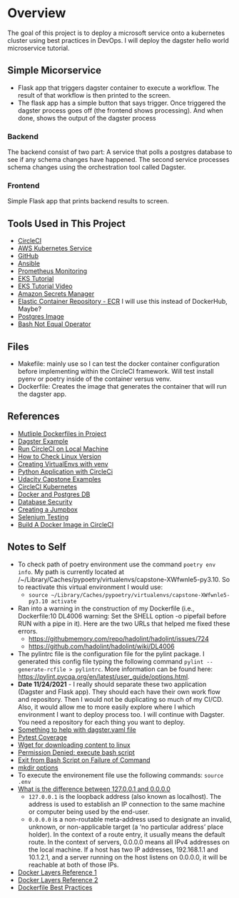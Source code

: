 # Overview

The goal of this project is to deploy a microsoft service onto a kubernetes cluster using best practices in DevOps.  I will deploy the dagster hello world microservice tutorial.

## Simple Micorservice

- Flask app that triggers dagster container to execute a workflow.  The result of that workflow is then printed to the screen.
- The flask app has a simple button that says trigger.  Once triggered the dagster process goes off (the frontend shows processing).  And when done, shows the output of the dagster process

### Backend

The backend consist of two part: A service that polls a postgres database to see if any schema changes have happened. The second service processes schema changes using the orchestration tool called Dagster.  

### Frontend

Simple Flask app that prints backend results to screen.

## Tools Used in This Project

- [CircleCI](app.circleci.com)
- [AWS Kubernetes Service](https://www.eksworkshop.com/010_introduction/)
- [GitHub](https://github.com/acholonu/DevOps_Capstone)
- [Ansible](ttps://docs.ansible.com/ansible/latest/cli/ansible-playbook.html)
- [Prometheus Monitoring](#test)
- [EKS Tutorial](https://www.eksworkshop.com/010_introduction/)
- [EKS Tutorial Video](https://www.youtube.com/watch?v=-zmUxsrYw2I&t=7s)
- [Amazon Secrets Manager](https://aws.amazon.com/secrets-manager/)
- [Elastic Container Repository - ECR](https://aws.amazon.com/ecr/) I will use this instead of DockerHub, Maybe?
- [Postgres Image](https://hub.docker.com/_/postgres)
- [Bash Not Equal Operator](https://linuxtect.com/linux-bash-not-equal-ne-operators-tutorial/)

## Files

- Makefile: mainly use so I can test the docker container configuration before implementing within the CircleCI framework.  Will test install pyenv or poetry inside of the container versus venv.
- Dockerfile: Creates the image that generates the container that will run the dagster app.

## References

- [Mutliple Dockerfiles in Project](https://stackoverflow.com/questions/27409761/docker-multiple-dockerfiles-in-project)
- [Dagster Example](https://github.com/dagster-io/dagster/tree/master/examples/hacker_news)
- [Run CircleCI on Local Machine](https://circleci.com/docs/2.0/local-cli/#processing-a-config)
- [How to Check Linux Version](https://www.cyberciti.biz/faq/how-to-check-os-version-in-linux-command-line/)
- [Creating VirtualEnvs with venv](https://docs.python.org/3/library/venv.html)
- [Python Application with CircleCi](https://circleci.com/docs/2.0/language-python/)
- [Udacity Capstone Examples](https://knowledge.udacity.com/questions/55383)
- [CircleCI Kubernetes](https://circleci.com/developer/orbs/orb/circleci/aws-eks#usage-create-eks-cluster)
- [Docker and Postgres DB](https://dev.to/andre347/how-to-easily-create-a-postgres-database-in-docker-4moj)
- [Database Security](https://docs.oracle.com/cd/B13789_01/network.101/b10773/apdvntro.htm)
- [Creating a Jumpbox](https://aws.amazon.com/premiumsupport/knowledge-center/rds-connect-ec2-bastion-host/)
- [Selenium Testing](https://www.selenium.dev/documentation/)
- [Build A Docker Image in CircleCI](https://circleci.com/blog/how-to-build-a-docker-image-on-circleci-2-0/)

## Notes to Self

- To check path of poetry environment use the command `poetry env info`.  My path is currently located at /~/Library/Caches/pypoetry/virtualenvs/capstone-XWfwnle5-py3.10.  So to reactivate this virtual environment I would use:
  - `source ~/Library/Caches/pypoetry/virtualenvs/capstone-XWfwnle5-py3.10 activate`
- Ran into a warning in the construction of my Dockerfile (i.e., Dockerfile:10 DL4006 warning: Set the SHELL option -o pipefail before RUN with a pipe in it).  Here are the two URLs that helped me fixed these errors.
  - <https://githubmemory.com/repo/hadolint/hadolint/issues/724>
  - <https://github.com/hadolint/hadolint/wiki/DL4006>
- The pylintrc file is the configuration file for the pylint package.  I generated this config file typing the following command `pylint --generate-rcfile > pylintrc`. More information can be found here: <https://pylint.pycqa.org/en/latest/user_guide/options.html>.
- **Date 11/24/2021** - I really should separate these two application (Dagster and Flask app).  They should each have their own work flow and repository.  Then I would not be duplicating so much of my CI/CD.  Also, it would allow me to more easily explore where I which environment I want to deploy process too. I will continue with Dagster. You need a repository for each thing you want to deploy.
- [Something to help with dagster.yaml file](https://github.com/dagster-io/dagster/issues/3079)
- [Pytest Coverage](https://breadcrumbscollector.tech/how-to-use-code-coverage-in-python-with-pytest/)
- [Wget for downloading content to linux](https://linuxize.com/post/wget-command-examples/)
- [Permission Denied: execute bash script](https://careerkarma.com/blog/bash-permission-denied-solution/)
- [Exit from Bash Script on Failure of Command](https://intoli.com/blog/exit-on-errors-in-bash-scripts/)
- [mkdir options](https://www.javatpoint.com/linux-mkdir-p)
- To execute the environement file use the following commands: `source .env`
- [What is the difference between 127.0.0.1 and 0.0.0.0](https://www.howtogeek.com/225487/what-is-the-difference-between-127.0.0.1-and-0.0.0.0/#:~:text=In%20the%20context%20of%20servers,has%20two%20IP%20addresses%2C%20192.168.&text=2.1%2C%20and%20a%20server%20running,at%20both%20of%20those%20IPs.)
  - `127.0.0.1` is the loopback address (also known as localhost). The address is used to establish an IP connection to the same machine or computer being used by the end-user.
  - `0.0.0.0` is a non-routable meta-address used to designate an invalid, unknown, or non-applicable target (a ‘no particular address’ place holder). In the context of a route entry, it usually means the default route. In the context of servers, 0.0.0.0 means all IPv4 addresses on the local machine. If a host has two IP addresses, 192.168.1.1 and 10.1.2.1, and a server running on the host listens on 0.0.0.0, it will be reachable at both of those IPs.
- [Docker Layers Reference 1](https://dzone.com/articles/docker-layers-explained)
- [Docker Layers Reference 2](https://jessicagreben.medium.com/digging-into-docker-layers-c22f948ed612)
- [Dockerfile Best Practices](https://docs.docker.com/develop/develop-images/dockerfile_best-practices/)
